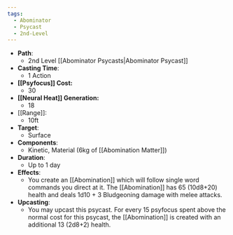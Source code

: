 ```yaml
---
tags:
  - Abominator
  - Psycast
  - 2nd-Level
---
```

- **Path**:
	- 2nd Level [[Abominator Psycasts|Abominator Psycast]]
- **Casting Time**:
	- 1 Action
- **[[Psyfocus]] Cost:**
	- 30
- **[[Neural Heat]] Generation:**
	- 18
- [[Range]]:
	- 10ft
- **Target**:
	- Surface
- **Components**:
	- Kinetic, Material (6kg of [[Abomination Matter]])
- **Duration**:
	- Up to 1 day
- **Effects**:
	- You create an [[Abomination]] which will follow single word commands you direct at it. The [[Abomination]] has 65 (10d8+20) health and deals 1d10 + 3 Bludgeoning damage with melee attacks.
- **Upcasting**:
	- You may upcast this psycast. For every 15 psyfocus spent above the normal cost for this psycast, the [[Abomination]] is created with an additional 13 (2d8+2) health.

